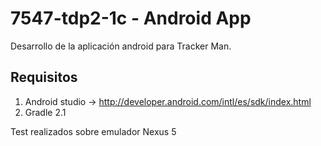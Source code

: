 # 7547-tdp2-1c - Android App

Desarrollo de la aplicación android para Tracker Man.

## Requisitos

1. Android studio -> http://developer.android.com/intl/es/sdk/index.html
2. Gradle 2.1



Test realizados sobre emulador Nexus 5

